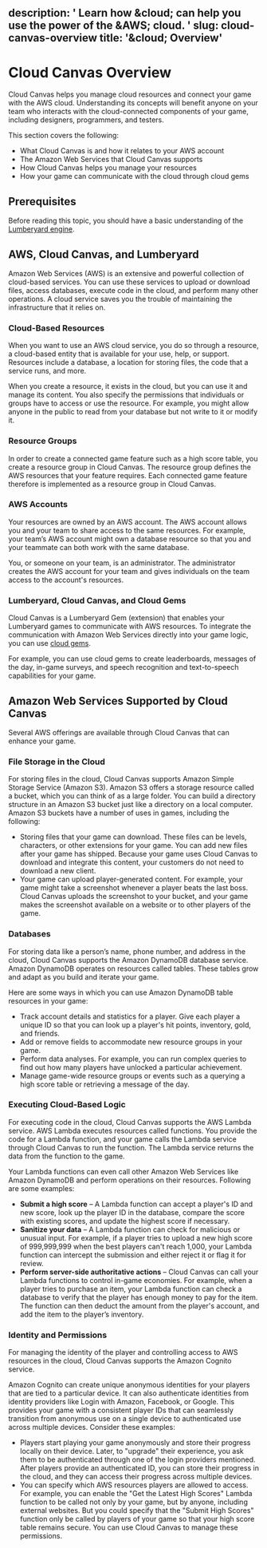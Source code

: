 description: ' Learn how &cloud; can help you use the power of the &AWS; cloud. '
slug: cloud-canvas-overview
title: '&cloud; Overview'
---
# Cloud Canvas Overview<a name="cloud-canvas-overview"></a>

Cloud Canvas helps you manage cloud resources and connect your game with the AWS cloud\. Understanding its concepts will benefit anyone on your team who interacts with the cloud\-connected components of your game, including designers, programmers, and testers\.

This section covers the following:
+ What Cloud Canvas is and how it relates to your AWS account
+ The Amazon Web Services that Cloud Canvas supports
+ How Cloud Canvas helps you manage your resources
+ How your game can communicate with the cloud through cloud gems

## Prerequisites<a name="cloud-canvas-core-concepts-prerequisites"></a>

Before reading this topic, you should have a basic understanding of the [Lumberyard engine](lumberyard-intro.md)\.

## AWS, Cloud Canvas, and Lumberyard<a name="cloud-canvas-core-concepts-aws-cc-ly"></a>

Amazon Web Services \(AWS\) is an extensive and powerful collection of cloud\-based services\. You can use these services to upload or download files, access databases, execute code in the cloud, and perform many other operations\. A cloud service saves you the trouble of maintaining the infrastructure that it relies on\.

### Cloud\-Based Resources<a name="cloud-canvas-core-concepts-cc-ly-resources"></a>

When you want to use an AWS cloud service, you do so through a resource, a cloud\-based entity that is available for your use, help, or support\. Resources include a database, a location for storing files, the code that a service runs, and more\.

When you create a resource, it exists in the cloud, but you can use it and manage its content\. You also specify the permissions that individuals or groups have to access or use the resource\. For example, you might allow anyone in the public to read from your database but not write to it or modify it\.

### Resource Groups<a name="cloud-canvas-core-concepts-resource-groups"></a>

In order to create a connected game feature such as a high score table, you create a resource group in Cloud Canvas\. The resource group defines the AWS resources that your feature requires\. Each connected game feature therefore is implemented as a resource group in Cloud Canvas\.

### AWS Accounts<a name="cloud-canvas-core-concepts-cc-ly-aws-accounts"></a>

Your resources are owned by an AWS account\. The AWS account allows you and your team to share access to the same resources\. For example, your team’s AWS account might own a database resource so that you and your teammate can both work with the same database\.

You, or someone on your team, is an administrator\. The administrator creates the AWS account for your team and gives individuals on the team access to the account's resources\.

### Lumberyard, Cloud Canvas, and Cloud Gems<a name="cloud-canvas-core-concepts-cc-ly-fg"></a>

Cloud Canvas is a Lumberyard Gem \(extension\) that enables your Lumberyard games to communicate with AWS resources\. To integrate the communication with Amazon Web Services directly into your game logic, you can use [cloud gems](cloud-canvas-cloud-gems-intro.md)\.

For example, you can use cloud gems to create leaderboards, messages of the day, in\-game surveys, and speech recognition and text\-to\-speech capabilities for your game\.

## Amazon Web Services Supported by Cloud Canvas<a name="cloud-canvas-core-concepts-aws-supported-svcs"></a>

Several AWS offerings are available through Cloud Canvas that can enhance your game\.

### File Storage in the Cloud<a name="cloud-canvas-core-concepts-supported-svcs-file-storage"></a>

For storing files in the cloud, Cloud Canvas supports Amazon Simple Storage Service \(Amazon S3\)\. Amazon S3 offers a storage resource called a bucket, which you can think of as a large folder\. You can build a directory structure in an Amazon S3 bucket just like a directory on a local computer\. Amazon S3 buckets have a number of uses in games, including the following:
+ Storing files that your game can download\. These files can be levels, characters, or other extensions for your game\. You can add new files after your game has shipped\. Because your game uses Cloud Canvas to download and integrate this content, your customers do not need to download a new client\.
+ Your game can upload player\-generated content\. For example, your game might take a screenshot whenever a player beats the last boss\. Cloud Canvas uploads the screenshot to your bucket, and your game makes the screenshot available on a website or to other players of the game\.

### Databases<a name="cloud-canvas-core-concepts-supported-svcs-databases"></a>

For storing data like a person’s name, phone number, and address in the cloud, Cloud Canvas supports the Amazon DynamoDB database service\. Amazon DynamoDB operates on resources called tables\. These tables grow and adapt as you build and iterate your game\.

Here are some ways in which you can use Amazon DynamoDB table resources in your game:
+ Track account details and statistics for a player\. Give each player a unique ID so that you can look up a player's hit points, inventory, gold, and friends\.
+ Add or remove fields to accommodate new resource groups in your game\.
+ Perform data analyses\. For example, you can run complex queries to find out how many players have unlocked a particular achievement\.
+ Manage game\-wide resource groups or events such as a querying a high score table or retrieving a message of the day\.

### Executing Cloud\-Based Logic<a name="cloud-canvas-core-concepts-supported-svcs-lambda"></a>

For executing code in the cloud, Cloud Canvas supports the AWS Lambda service\. AWS Lambda executes resources called functions\. You provide the code for a Lambda function, and your game calls the Lambda service through Cloud Canvas to run the function\. The Lambda service returns the data from the function to the game\.

Your Lambda functions can even call other Amazon Web Services like Amazon DynamoDB and perform operations on their resources\. Following are some examples:
+ **Submit a high score** – A Lambda function can accept a player's ID and new score, look up the player ID in the database, compare the score with existing scores, and update the highest score if necessary\.
+ **Sanitize your data** – A Lambda function can check for malicious or unusual input\. For example, if a player tries to upload a new high score of 999,999,999 when the best players can't reach 1,000, your Lambda function can intercept the submission and either reject it or flag it for review\.
+ **Perform server\-side authoritative actions** – Cloud Canvas can call your Lambda functions to control in\-game economies\. For example, when a player tries to purchase an item, your Lambda function can check a database to verify that the player has enough money to pay for the item\. The function can then deduct the amount from the player's account, and add the item to the player’s inventory\.

### Identity and Permissions<a name="cloud-canvas-core-concepts-supported-svcs-cognito"></a>

For managing the identity of the player and controlling access to AWS resources in the cloud, Cloud Canvas supports the Amazon Cognito service\.

Amazon Cognito can create unique anonymous identities for your players that are tied to a particular device\. It can also authenticate identities from identity providers like Login with Amazon, Facebook, or Google\. This provides your game with a consistent player IDs that can seamlessly transition from anonymous use on a single device to authenticated use across multiple devices\. Consider these examples:
+ Players start playing your game anonymously and store their progress locally on their device\. Later, to "upgrade" their experience, you ask them to be authenticated through one of the login providers mentioned\. After players provide an authenticated ID, you can store their progress in the cloud, and they can access their progress across multiple devices\.
+ You can specify which AWS resources players are allowed to access\. For example, you can enable the "Get the Latest High Scores" Lambda function to be called not only by your game, but by anyone, including external websites\. But you could specify that the "Submit High Scores" function only be called by players of your game so that your high score table remains secure\. You can use Cloud Canvas to manage these permissions\.
